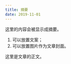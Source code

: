```yaml
---
title: 摘要
date: 2019-11-01
---
```


这里的内容会被显示成摘要。

1. 可以放置文案；
2. 可以放置图片作为文章封面。

<!-- more -->

这里是文章的正文。